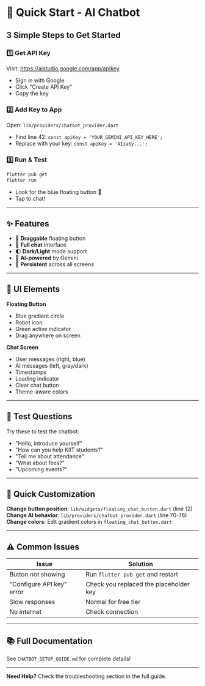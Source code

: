 # 🚀 Quick Start - AI Chatbot

## 3 Simple Steps to Get Started

### 1️⃣ Get API Key
Visit: https://aistudio.google.com/app/apikey
- Sign in with Google
- Click "Create API Key"
- Copy the key

### 2️⃣ Add Key to App
Open: `lib/providers/chatbot_provider.dart`
- Find line 42: `const apiKey = 'YOUR_GEMINI_API_KEY_HERE';`
- Replace with your key: `const apiKey = 'AIzaSy...';`

### 3️⃣ Run & Test
```bash
flutter pub get
flutter run
```
- Look for the blue floating button 🤖
- Tap to chat!

---

## ✨ Features

- 🎯 **Draggable** floating button
- 💬 **Full chat** interface
- 🌓 **Dark/Light** mode support
- 🤖 **AI-powered** by Gemini
- 📱 **Persistent** across all screens

---

## 🎨 UI Elements

**Floating Button**
- Blue gradient circle
- Robot icon
- Green active indicator
- Drag anywhere on screen

**Chat Screen**
- User messages (right, blue)
- AI messages (left, gray/dark)
- Timestamps
- Loading indicator
- Clear chat button
- Theme-aware colors

---

## 📝 Test Questions

Try these to test the chatbot:
- "Hello, introduce yourself"
- "How can you help KIIT students?"
- "Tell me about attendance"
- "What about fees?"
- "Upcoming events?"

---

## 🔧 Quick Customization

**Change button position**: `lib/widgets/floating_chat_button.dart` (line 12)
**Change AI behavior**: `lib/providers/chatbot_provider.dart` (line 70-76)
**Change colors**: Edit gradient colors in `floating_chat_button.dart`

---

## ⚠️ Common Issues

| Issue | Solution |
|-------|----------|
| Button not showing | Run `flutter pub get` and restart |
| "Configure API key" error | Check you replaced the placeholder key |
| Slow responses | Normal for free tier |
| No internet | Check connection |

---

## 📚 Full Documentation

See `CHATBOT_SETUP_GUIDE.md` for complete details!

---

**Need Help?** Check the troubleshooting section in the full guide.
